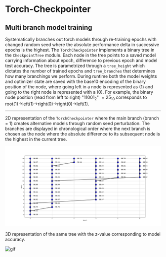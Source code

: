 # Torch-Checkpointer

## Multi branch model training

Systematically branches out torch models through re-training epochs with changed random seed where the absolute performance delta in successive epochs is the highest. The <code>TorchCheckpointer</code> implements a binary tree in the <code>CheckpointTree</code> module. Each node in the tree points to a saved model carrying information about epoch, difference to previous epoch and model test accuracy. The tree is parametrized through a <code>tree_height</code> which dictates the number of trained epochs and <code>tree_branches</code> that determines how many branchings we perform.
During runtime both the model weights and optimizer state are saved with the base10 encoding of the binary position of the node, where going left in a node is represented as (1) and going to the right node is represented with a (0). For example, the binary node position (read from left to right) "$11001_2$" $= 25_{10}$ corresponds to root(1)->left(1)->right(0)->right(0)->left(1). 

---

2D representation of the <code>TorchCheckpointer</code> where the main branch (branch = 1) creates alternative models through random seed perturbation. The branches are displayed in chronological order where the next branch is chosen as the node where the absolute difference to its subsequent node is the highest in the current tree. 

![image1](checkpoint_tree2d.png)

3D representation of the same tree with the z-value corresponding to model accuracy. 

![gif](https://i.imgur.com/1a5B6Qi.gif)

